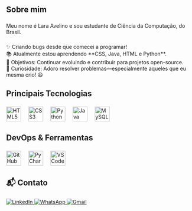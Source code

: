 
<h2 align="left">Sobre mim</h2>

###

<p align="left">Meu nome é Lara Avelino e sou estudante de Ciência da Computação, do Brasil.</p>

###

<p align="left">✨ Criando bugs desde que comecei a programar!<br>📚 Atualmente estou aprendendo **CSS, Java, HTML e Python**.<br>🎯 Objetivos: Continuar evoluindo e contribuir para projetos open-source.<br>🎲 Curiosidade: Adoro resolver problemas—especialmente aqueles que eu mesma crio! 😆</p>

###

<h2 align="left">Principais Tecnologias</h2>

###

<div align="left">
  <img src="https://cdn.jsdelivr.net/gh/devicons/devicon/icons/html5/html5-original.svg" height="40" alt="HTML5 logo"  />
  <img width="12" />
  <img src="https://cdn.jsdelivr.net/gh/devicons/devicon/icons/css3/css3-original.svg" height="40" alt="CSS3 logo"  />
  <img width="12" />
  <img src="https://cdn.jsdelivr.net/gh/devicons/devicon/icons/python/python-original.svg" height="40" alt="Python logo"  />
  <img width="12" />
  <img src="https://cdn.jsdelivr.net/gh/devicons/devicon/icons/java/java-original.svg" height="40" alt="Java logo"  />
  <img width="12" />
  <img src="https://cdn.jsdelivr.net/gh/devicons/devicon/icons/mysql/mysql-original.svg" height="40" alt="MySQL logo"  />
</div>

###

<h2 align="left">DevOps & Ferramentas</h2>

###

<div align="left">
  <img src="https://cdn.jsdelivr.net/gh/devicons/devicon/icons/github/github-original.svg" height="40" alt="GitHub logo"  />
  <img width="12" />
  <img src="https://cdn.jsdelivr.net/gh/devicons/devicon/icons/pycharm/pycharm-original.svg" height="40" alt="PyCharm logo"  />
  <img width="12" />
  <img src="https://cdn.jsdelivr.net/gh/devicons/devicon/icons/vscode/vscode-original.svg" height="40" alt="VS Code logo"  />
</div>

###

<h2 align="left">📬 Contato</h2>

###

<div align="left">
  <a href="[www.linkedin.com/in/lara-avelino](https://www.linkedin.com/in/lara-avelino/)" target="_blank">
    <img src="https://img.shields.io/badge/LinkedIn-%230077B5.svg?style=for-the-badge&logo=linkedin&logoColor=white" alt="LinkedIn" />
  </a>
  <a href="https://wa.me/5535991482635" target="_blank">
    <img src="https://img.shields.io/badge/WhatsApp-%25D366.svg?style=for-the-badge&logo=whatsapp&logoColor=white" alt="WhatsApp" />
  </a>
  <a href="mailto:laraellenavelino06@gmail.com">
    <img src="https://img.shields.io/badge/Gmail-D14836?style=for-the-badge&logo=gmail&logoColor=white" alt="Gmail" />
  </a>
</div>
